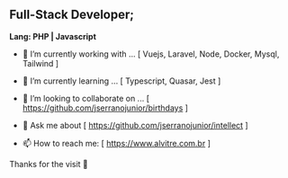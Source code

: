 ## Full-Stack Developer; 
__Lang: PHP | Javascript__

- 🔭 I’m currently working with ...
[ Vuejs, Laravel, Node, Docker, Mysql, Tailwind ]

- 🌱 I’m currently learning ...
[ Typescript, Quasar, Jest ]

- 👯 I’m looking to collaborate on ...
[ https://github.com/jserranojunior/birthdays ]

- 💬 Ask me about
[ https://github.com/jserranojunior/intellect ]

- 📫 How to reach me: 
[ https://www.alvitre.com.br ]

Thanks for the visit :blue_heart:


